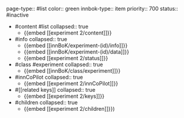 page-type:: #list
color:: green
innbok-type:: item
priority:: 700
status:: #inactive

- #content #list
  collapsed:: true
	- {{embed [[experiment 2/content]]}}
- #info
  collapsed:: true
	- {{embed [[innBoK/experiment-(id)/info]]}}
	- {{embed [[innBoK/experiment-(id)/data]]}}
	- {{embed [[experiment 2/status]]}}
- #class #experiment
  collapsed:: true
	- {{embed [[innBoK/class/experiment]]}}
- #innCoPilot
  collapsed:: true
	- {{embed [[experiment 2/innCoPilot]]}}
- #[[related keys]]
  collapsed:: true
	- {{embed [[experiment 2/keys]]}}
- #children
  collapsed:: true
	- {{embed [[experiment 2/children]]}})


